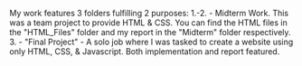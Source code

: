 My work features 3 folders fulfilling 2 purposes:
1.-2. - Midterm Work. This was a team project to provide HTML & CSS. You can find the HTML files in the "HTML_Files" folder and my report in the "Midterm" folder respectively.
3. - "Final Project" - A solo job where I was tasked to create a website using only HTML, CSS, & Javascript. Both implementation and report featured.
